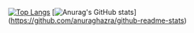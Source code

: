 [![Top Langs](https://github-readme-stats.vercel.app/api/top-langs/?username=nibo164
)](https://github.com/anuraghazra/github-readme-stats)
[![Anurag's GitHub stats](https://github-readme-stats.vercel.app/api?username=nibo164)]
(https://github.com/anuraghazra/github-readme-stats)
